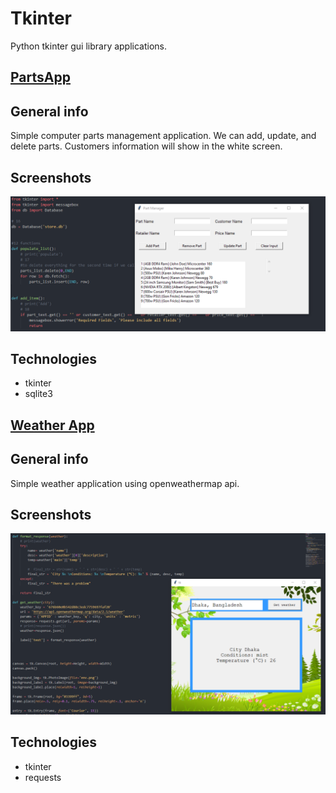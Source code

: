 # Tkinter
Python tkinter gui library applications. 

## [PartsApp](https://github.com/nou-ros/PyLab/tree/master/_03_TkinterLab/_01_parts_app)

## General info
Simple computer parts management application. We can add, update, and delete parts. Customers information will show in the white screen. 

## Screenshots
![Screen shot](./_01_parts_app/part_manager.png)

## Technologies
* tkinter
* sqlite3

## [Weather App](https://github.com/nou-ros/PyLab/tree/master/_03_TkinterLab/_02_weather_app)

## General info
Simple weather application using openweathermap api.

## Screenshots
![Screen shot](./_02_weather_app/weather.png)

## Technologies
* tkinter
* requests
